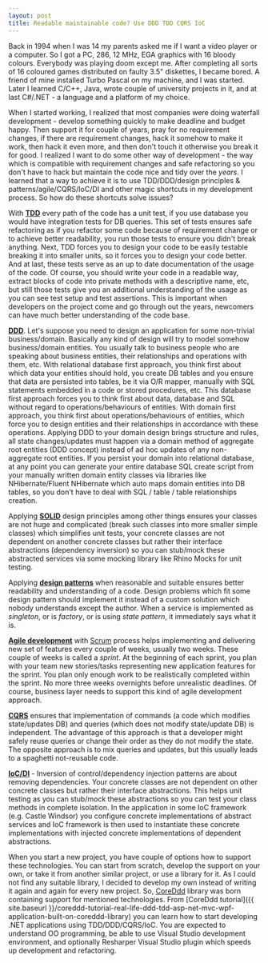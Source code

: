 ```yaml
---
layout: post
title: Readable maintainable code? Use DDD TDD CQRS IoC
---
```


Back in 1994 when I was 14 my parents asked me if I want a video player or a computer. So I got a PC, 286, 12 MHz, EGA graphics with 16 bloody colours. Everybody was playing doom except me. After completing all sorts of 16 coloured games distributed on faulty 3.5" diskettes, I became bored. A friend of mine installed Turbo Pascal on my machine, and I was started. Later I learned C/C++, Java, wrote couple of university projects in it, and at last C#/.NET - a language and a platform of my choice.
<!--more-->

When I started working, I realized that most companies were doing waterfall development - develop something quickly to make deadline and budget happy. Then support it for couple of years, pray for no requirement changes, if there are requirement changes, hack it somehow to make it work, then hack it even more, and then don't touch it otherwise you break it for good. I realized I want to do some other way of development - the way which is compatible with requirement changes and  safe refactoring so you don't have to hack but maintain the code nice and tidy over the *years*. I learned that a way to achieve it is to use TDD/DDD/design principles & patterns/agile/CQRS/IoC/DI and other magic shortcuts in my development process. So how do these shortcuts solve issues? 

With [**TDD**](http://en.wikipedia.org/wiki/Test-driven_development) every path of the code has a unit test, if you use database you would have integration tests for DB queries. This set of tests ensures safe refactoring as if you refactor some code because of requirement change or to achieve better readability, you run those tests to ensure you didn't break anything. 
Next, TDD forces you to design your code to be easily testable breaking it into smaller units, so it forces you to design your code better.
And at last, these tests serve as an up to date documentation of the usage of the code. Of course, you should write your code in a readable way, extract blocks of code into private methods with a descriptive name, etc, but still those tests give you an additional understanding of the usage as you can see test setup and test assertions. This is important when developers on the project come and go through out the years, newcomers can have much better understanding of the code base.

[**DDD**](https://stackoverflow.com/questions/1222392/can-someone-explain-domain-driven-design-ddd-in-plain-english-please/). Let's suppose you need to design an application for some non-trivial business/domain. Basically any kind of design will try to model somehow business/domain entities. You usually talk to business people who are speaking about business entities, their relationships and operations with them, etc. With relational database first approach, you think first about which data your entities should hold, you create DB tables and you ensure that data are persisted into tables, be it via O/R mapper, manually with SQL statements embedded in a code or stored procedures, etc. This database first approach forces you to think first about data, database and SQL without regard to operations/behaviours of entities. 
With domain first approach, you think first about operations/behaviours of entities, which force you to design entities and their relationships in accordance with these operations. Applying DDD to your domain design brings structure and rules, all state changes/updates must happen via a domain method of aggregate root entities (DDD concept) instead of ad hoc updates of any non-aggregate root entities. If you persist your domain into relational database, at any point you can generate your entire database SQL create script from your manually written domain entity classes via libraries like NHibernate/Fluent NHibernate which auto maps domain entities into DB tables, so you don't have to deal with SQL / table / table relationships creation.

Applying [**SOLID**](http://en.wikipedia.org/wiki/SOLID_%28object-oriented_design%29) design principles among other things ensures your classes are not huge and complicated (break such classes into more smaller simple classes) which simplifies unit tests, your concrete classes are not dependent on another concrete classes but rather their interface abstractions (dependency inversion) so you can stub/mock these abstracted services via some mocking library like Rhino Mocks for unit testing.

Applying [**design patterns**](http://en.wikipedia.org/wiki/Software_design_pattern) when reasonable and suitable ensures better readability and understanding of a code. Design problems which fit some design pattern should implement it instead of a custom solution which nobody understands except the author. When a service is implemented as *singleton*, or is *factory*, or is using *state pattern*, it immediately says what it is.

[**Agile development**](http://en.wikipedia.org/wiki/Agile_software_development) with [Scrum](http://en.wikipedia.org/wiki/Scrum_%28development%29) process helps implementing and delivering new set of features every couple of weeks, usually two weeks. These couple of weeks is called a *sprint*. At the beginning of each sprint, you plan with your team new stories/tasks representing new application features for the sprint. You plan only enough work to be realistically completed within the sprint. No more three weeks overnights before unrealistic deadlines. Of course, business layer needs to support this kind of agile development approach.

[**CQRS**](http://martinfowler.com/bliki/CQRS.html) ensures that implementation of commands (a code which modifies state/updates DB) and queries (which does not modify state/update DB) is independent. The advantage of this approach is that a developer might safely reuse queries or change their order as they do not modify the state. The opposite approach is to mix queries and updates, but this usually leads to a spaghetti not-reusable code.

[**IoC/DI**](http://en.wikipedia.org/wiki/Inversion_of_control) - Inversion of control/dependency injection patterns are about removing dependencies. Your concrete classes are not dependent on other concrete classes but rather their interface abstractions. This helps unit testing as you can stub/mock these abstractions so you can test your class methods in complete isolation. In the application in some IoC framework (e.g. Castle Windsor) you configure concrete implementations of abstract services and IoC framework is then used to instantiate these concrete implementations with injected concrete implementations of dependent abstractions.

When you start a new project, you have couple of options how to support these technologies. You can start from scratch, develop the support on your own, or take it from another similar project, or use a library for it. As I could not find any suitable library, I decided to develop my own instead of writing it again and again for every new project. So, [CoreDdd](https://nuget.org/packages/CoreDdd) library  was born containing support for mentioned technologies. From [CoreDdd tutorial]({{ site.baseurl }}/coreddd-tutorial-real-life-ddd-tdd-asp-net-mvc-wpf-application-built-on-coreddd-library) you can learn how to start developing .NET applications using TDD/DDD/CQRS/IoC. You are expected to understand OO programming, be able to use Visual Studio development environment, and optionally Resharper Visual Studio plugin which speeds up development and refactoring.